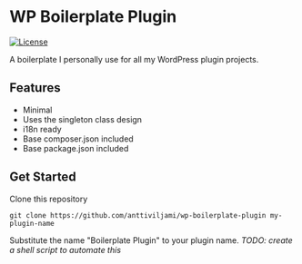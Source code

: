 # WP Boilerplate Plugin
[![License](http://img.shields.io/:license-gpl3-blue.svg)](http://www.gnu.org/licenses/gpl-3.0.html)

A boilerplate I personally use for all my WordPress plugin projects.

## Features

- Minimal
- Uses the singleton class design
- i18n ready
- Base composer.json included
- Base package.json included

## Get Started

Clone this repository
```
git clone https://github.com/anttiviljami/wp-boilerplate-plugin my-plugin-name
```

Substitute the name "Boilerplate Plugin" to your plugin name. *TODO: create a shell script to automate this*

